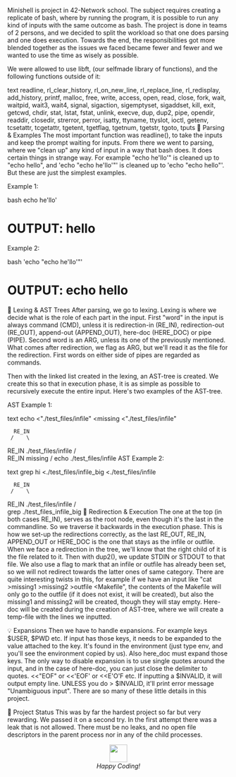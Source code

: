Minishell is project in 42-Network school. The subject requires creating a replicate of bash, where by running the program, it is possible to run any kind of inputs with the same outcome as bash. The project is done in teams of 2 persons, and we decided to split the workload so that one does parsing and one does execution. Towards the end, the responsibilities got more blended together as the issues we faced became fewer and fewer and we wanted to use the time as wisely as possible.

We were allowed to use libft, (our selfmade library of functions), and the following functions outside of it:

text
readline, rl_clear_history, rl_on_new_line, rl_replace_line, rl_redisplay, add_history, printf, malloc, free, write, access, open, read, close, fork, wait, waitpid, wait3, wait4, signal, sigaction, sigemptyset, sigaddset, kill, exit, getcwd, chdir, stat, lstat, fstat, unlink, execve, dup, dup2, pipe, opendir, readdir, closedir, strerror, perror, isatty, ttyname, ttyslot, ioctl, getenv, tcsetattr, tcgetattr, tgetent, tgetflag, tgetnum, tgetstr, tgoto, tputs
📝 Parsing & Examples
The most important function was readline(), to take the inputs and keep the prompt waiting for inputs. From there we went to parsing, where we "clean up" any kind of input in a way that bash does. It does certain things in strange way. For example "echo he'llo'" is cleaned up to "echo hello", and 'echo "echo he'llo'"' is cleaned up to 'echo "echo hello"'. But these are just the simplest examples.

Example 1:

bash
echo he'llo'
# OUTPUT: hello
Example 2:

bash
'echo "echo he'llo'"'
# OUTPUT: echo hello
🧩 Lexing & AST Trees
After parsing, we go to lexing. Lexing is where we decide what is the role of each part in the input. First "word" in the input is always command (CMD), unless it is redirection-in (RE_IN), redirection-out (RE_OUT), append-out (APPEND_OUT), here-doc (HERE_DOC) or pipe (PIPE). Second word is an ARG, unless its one of the previously mentioned. What comes after redirection, we flag as ARG, but we'll read it as the file for the redirection. First words on either side of pipes are regarded as commands.

Then with the linked list created in the lexing, an AST-tree is created. We create this so that in execution phase, it is as simple as possible to recursively execute the entire input. Here's two examples of the AST-tree.

AST Example 1:

text
echo <"./test_files/infile" <missing <"./test_files/infile"

      RE_IN
     /    \
  RE_IN     ./test_files/infile
 /    \
RE_IN missing /
echo ./test_files/infile
AST Example 2:

text
grep hi <./test_files/infile_big <./test_files/infile

      RE_IN
     /    \
  RE_IN     ./test_files/infile
 /    \
grep ./test_files_infile_big
🔄 Redirection & Execution
The one at the top (in both cases RE_IN), serves as the root node, even though it's the last in the commandline. So we traverse it backwards in the execution phase. This is how we set-up the redirections correctly, as the last RE_OUT, RE_IN, APPEND_OUT or HERE_DOC is the one that stays as the infile or outfile. When we face a redirection in the tree, we'll know that the right child of it is the file related to it. Then with dup2(), we update STDIN or STDOUT to that file. We also use a flag to mark that an infile or outfile has already been set, so we will not redirect towards the latter ones of same category. There are quite interesting twists in this, for example if we have an input like "cat >missing1 >missing2 >outfile <Makefile", the contents of the Makefile will only go to the outfile (if it does not exist, it will be created), but also the missing1 and missing2 will be created, though they will stay empty. Here-doc will be created during the creation of AST-tree, where we will create a temp-file with the lines we inputted.

💡 Expansions
Then we have to handle expansions. For example keys $USER, $PWD etc. If input has those keys, it needs to be expanded to the value attached to the key. It's found in the environment (just type env, and you'll see the environment copied by us). Also here_doc must expand those keys. The only way to disable expansion is to use single quotes around the input, and in the case of here-doc, you can just close the delimiter to quotes. <<"EOF" or <<'EOF' or <<E'O'F etc. If inputting a $INVALID, it will output empty line. UNLESS you do > $INVALID, it'll print error message "Unambiguous input". There are so many of these little details in this project.

🎯 Project Status
This was by far the hardest project so far but very rewarding. We passed it on a second try. In the first attempt there was a leak that is not allowed. There must be no leaks, and no open file descriptors in the parent process nor in any of the child processes.

<p align="center"> <img src="https://img.icons8.com/ios-filled/50/terminal.png" width="40"/> <br> <i>Happy Coding!</i> </p>
